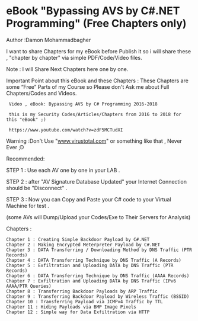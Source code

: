 #  eBook "Bypassing AVS by C#.NET Programming" (Free Chapters only)
Author :Damon Mohammadbagher

I want to share Chapters for my eBook before Publish it so i will share these , "chapter by chapter" via simple PDF/Code/Video files.

Note : I will Share Next Chapters here one by one.

Important Point about this eBook and these Chapters : These Chapters are some “Free” Parts of my Course so Please don't Ask me about Full Chapters/Codes and Videos.

     Video , eBook: Bypassing AVS by C# Programming 2016-2018

     this is my Security Codes/Articles/Chapters from 2016 to 2018 for this "eBook" ;)

     https://www.youtube.com/watch?v=zdF5MCTudXI


Warning :Don't Use "www.virustotal.com" or something like that , Never Ever ;D

Recommended:

STEP 1 : Use each AV one by one in your LAB .

STEP 2 : after "AV Signature Database Updated" your Internet Connection should be "Disconnect" .

STEP 3 : Now you can Copy and Paste your C# code to your Virtual Machine for test .

(some AVs will Dump/Upload your Codes/Exe to Their Servers for Analysis)

Chapters :

    Chapter 1 : Creating Simple Backdoor Payload by C#.NET
    Chapter 2 : Making Encrypted Meterpreter Payload by C#.NET
    Chapter 3 : DATA Transferring / Downloading Method by DNS Traffic (PTR Records)
    Chapter 4 : DATA Transferring Technique by DNS Traffic (A Records)
    Chapter 5 : Exfiltration and Uploading DATA by DNS Traffic (PTR Records)
    Chapter 6 : DATA Transferring Technique by DNS Traffic (AAAA Records)
    Chapter 7 : Exfiltration and Uploading DATA by DNS Traffic (IPv6 AAAA/PTR Queries)
    Chapter 8 : Transferring Backdoor Payloads by ARP Traffic
    Chapter 9 : Transferring Backdoor Payload by Wireless Traffic (BSSID)
    Chapter 10 : Transferring Payload via ICMPv4 Traffic by TTL
    Chapter 11 : Hiding Payloads via BMP Image Pixels 
    Chapter 12 : Simple way for Data Exfiltration via HTTP
    
